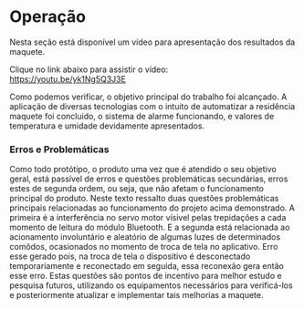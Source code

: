 # Operação

Nesta seção está disponível um vídeo para apresentação dos resultados da maquete.

Clique no link abaixo para assistir o vídeo:
<br> https://youtu.be/yk1Ng5Q3J3E

Como podemos verificar, o objetivo principal do trabalho foi alcançado. A aplicação de diversas tecnologias com o intuito de automatizar a residência maquete foi concluido, o sistema de alarme funcionando, e valores de temperatura e umidade devidamente apresentados.

### Erros e Problemáticas

Como todo protótipo, o produto uma vez que é atendido o seu objetivo geral, está passível de erros e questões problemáticas secundárias, erros estes de segunda ordem, ou seja, que não afetam o funcionamento principal do produto. Neste texto ressalto duas questões problemáticas principais relacionadas ao funcionamento do projeto acima demonstrado. A primeira é a interferência no servo motor vísivel pelas trepidações a cada momento de leitura do módulo Bluetooth. E a segunda está relacionada ao acionamento involuntário e aleatório de algumas luzes de determinados comôdos, ocasionados no momento de troca de tela no aplicativo. Erro esse gerado pois, na troca de tela o dispositivo é desconectado temporariamente e reconectado em seguida, essa reconexão gera então esse erro. Estas questões são pontos de incentivo para melhor estudo e pesquisa futuros, utilizando os equipamentos necessários para verificá-los e posteriormente atualizar e implementar tais melhorias a maquete.
